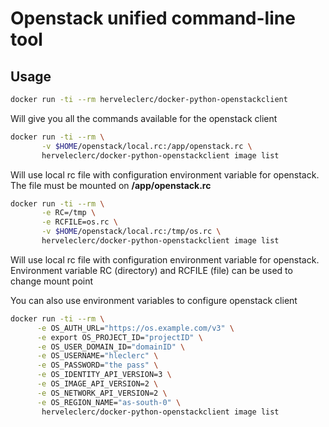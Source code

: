 # Openstack unified command-line tool

## Usage

```bash
docker run -ti --rm herveleclerc/docker-python-openstackclient
```

Will give you all the commands available for the openstack client


```bash
docker run -ti --rm \
       -v $HOME/openstack/local.rc:/app/openstack.rc \
       herveleclerc/docker-python-openstackclient image list
```

Will use local rc file with configuration environment variable for openstack. The file must be mounted on **/app/openstack.rc**

```bash
docker run -ti --rm \
       -e RC=/tmp \
       -e RCFILE=os.rc \
       -v $HOME/openstack/local.rc:/tmp/os.rc \
       herveleclerc/docker-python-openstackclient image list
```

Will use local rc file with configuration environment variable for openstack. Environment variable RC (directory) and RCFILE (file) can be used to change mount point


You can also use environment variables to configure openstack client

```bash
docker run -ti --rm \
      -e OS_AUTH_URL="https://os.example.com/v3" \
      -e export OS_PROJECT_ID="projectID" \
      -e OS_USER_DOMAIN_ID="domainID" \
      -e OS_USERNAME="hleclerc" \
      -e OS_PASSWORD="the pass" \
      -e OS_IDENTITY_API_VERSION=3 \
      -e OS_IMAGE_API_VERSION=2 \
      -e OS_NETWORK_API_VERSION=2 \
      -e OS_REGION_NAME="as-south-0" \
       herveleclerc/docker-python-openstackclient image list
```






